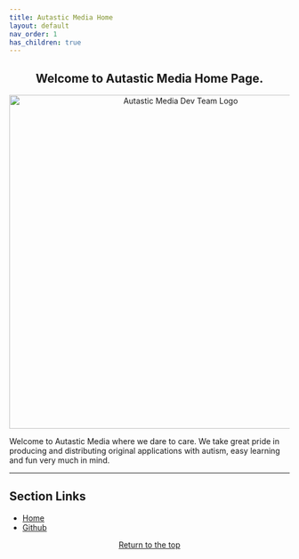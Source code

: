 ```yaml
---
title: Autastic Media Home
layout: default
nav_order: 1
has_children: true
---
```


## <center>Welcome to Autastic Media Home Page.</center>
  
<p align="center">
  <img src="/home/assets/am_logo_banner_large.png" alt="Autastic Media Dev Team Logo" width="600"/>
</p>


Welcome to Autastic Media where we dare to care.
We take great pride in producing and distributing original applications with autism, easy learning and fun very much in mind.

---

## Section Links

- [Home](index)  
- [Github](/home/home/home/github)

<p style="text-align:center"><a href="#">Return to the top</a></p>

<!-- ClauseEcho: Autastic Media Home Protocol Complete -->
